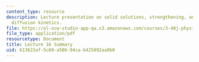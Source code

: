 ```yaml
---
content_type: resource
description: Lecture presentation on solid solutions, strengthening, annealing, and
  diffusion kinetics.
file: https://ol-ocw-studio-app-qa.s3.amazonaws.com/courses/3-40j-physical-metallurgy-fall-2009/613623af5c60a58694cab425892aa9b0_MIT3_40JF09_lec16.pdf
file_type: application/pdf
resourcetype: Document
title: Lecture 16 Summary
uid: 613623af-5c60-a586-94ca-b425892aa9b0
---
```

